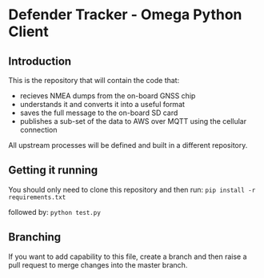 # Defender Tracker - Omega Python Client

## Introduction
This is the repository that will contain the code that:
 - recieves NMEA dumps from the on-board GNSS chip
 - understands it and converts it into a useful format
 - saves the full message to the on-board SD card
 - publishes a sub-set of the data to AWS over MQTT using the cellular connection

All upstream processes will be defined and built in a different repository.

## Getting it running
You should only need to clone this repository and then run:
```pip install -r requirements.txt```

followed by:
```python test.py```

## Branching
If you want to add capability to this file, create a branch and then raise a pull request to merge changes into the master branch.